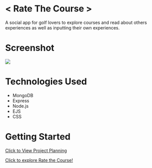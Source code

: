 # < Rate The Course >
A social app for golf lovers to explore courses and read about others experiences as well as inputting their own experiences.

# Screenshot
<img src="https://i.imgur.com/JK823Yj.png">

# Technologies Used

- MongoDB
- Express
- Node.js
- EJS
- CSS

# Getting Started

[Click to View Project Planning](https://trello.com/b/NJ3pwyoh/rate-the-course)

[Click to explore Rate the Course!](https://rate-the-course-2024-d5349d989952.herokuapp.com/)

